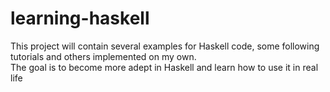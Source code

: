 # learning-haskell
This project will contain several examples for Haskell code, some following
tutorials and others implemented on my own.
<br>
The goal is to become more adept in Haskell and learn how to use it in
real life
